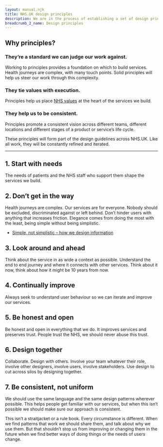 ```yaml
---
layout: manual.njk
title: NHS.UK design principles
description: We are in the process of establishing a set of design principles. This is a piece of collaborative work between NHS.UK teams, spanning content, design and development.
breadcrumb_2_name: Design principles
---
```



## Why principles?

### They’re a standard we can judge our work against.

Working to principles provides a foundation on which to build services. Health journeys are complex, with many
touch points. Solid principles will help us steer our work through this complexity.

### They tie values with execution.
Principles help us place [NHS values](https://www.gov.uk/government/publications/the-nhs-constitution-for-england/the-nhs-constitution-for-england#nhs-values)
at the heart of the services we build.

### They help us to be consistent.
Principles promote a consistent vision across different teams, different locations and different stages of a product
or service’s life cycle.

These principles will form part of the design guidelines across NHS.UK. Like all work, they will be constantly
refined and iterated.

---

<a name="1"></a>
## 1. Start with needs

The needs of patients and the NHS staff who support them shape the services we build.

<a name="2"></a>
## 2. Don’t get in the way

Health journeys are complex. Our services are for everyone. Nobody should be excluded, discriminated against or left
behind. Don’t hinder users with anything that increases friction. Elegance comes from doing the most with the least,
being simple without being simplistic.
* <a href="http://transformation.blog.nhs.uk/simple-not-simplistic-how-we-design-information">Simple, not simplistic – how we design information</a>

<a name="3"></a>
## 3. Look around and ahead

Think about the service in as wide a context as possible. Understand the end to end journey and where it connects with
other services. Think about it now, think about how it might be 10 years from now.

<a name="4"></a>
## 4. Continually improve

Always seek to understand user behaviour so we can iterate and improve our services.

<a name="5"></a>
## 5. Be honest and open

Be honest and open in everything that we do. It improves services and preserves trust. People trust the NHS,
we should never abuse this trust.

<a name="6"></a>
## 6. Design together

Collaborate. Design with others. Involve your team whatever their role, involve other designers, involve users, involve stakeholders. Use design to cut across silos by designing together.

<a name="7"></a>
## 7. Be consistent, not uniform
We should use the same language and the same design patterns wherever possible. This helps people get familiar with our services, but when this isn’t possible we should make sure our approach is consistent.

This isn’t a straitjacket or a rule book. Every circumstance is different. When we find patterns that work we should share them, and talk about why we use them. But that shouldn’t stop us from improving or changing them in the future when we find better ways of doing things or the needs of users change.
<!--* <a href="#">What is our design process on NHS.UK?</a>-->
